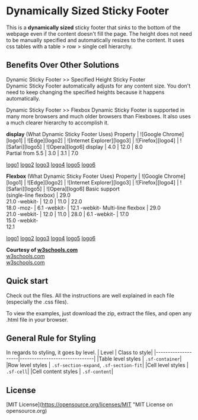Dynamically Sized Sticky Footer
===============================
This is a **dynamically sized** sticky footer that sinks to the bottom of the webpage even if the content doesn't fill the page. The height does not need to be manually specified and automatically resizes to the content.
It uses css tables with a table > row > single cell hierarchy.

Benefits Over Other Solutions
-----------------------------
Dynamic Sticky Footer >> Specified Height Sticky Footer  
Dynamic Sticky Footer automatically adjusts for any content size. You don't need to keep changing the specified heights because it happens automatically.

Dynamic Sticky Footer >> Flexbox
Dynamic Sticky Footer is supported in many more browsers and much older browsers than Flexboxes. It also uses a much clearer hierarchy to accomplish it.

**display** (What Dynamic Sticky Footer Uses)
Property | ![Google Chrome][logo1] | ![Edge][logo2] | ![Internet Explorer][logo3] | ![Firefox][logo4] | ![Safari][logo5] | ![Opera][logo6]
display | 4.0 | 12.0 | 8.0<br>Partial from 5.5 | 3.0 | 3.1 | 7.0

[logo1](http://www.w3schools.com/images/compatible_chrome.gif "Google Chrome")
[logo2](http://www.w3schools.com/images/compatible_edge.gif "Edge")
[logo3](http://www.w3schools.com/images/compatible_ie.gif "Internet Explorer")
[logo4](http://www.w3schools.com/images/compatible_firefox.gif "Firefox")
[logo5](http://www.w3schools.com/images/compatible_safari.gif "Safari")
[logo6](http://www.w3schools.com/images/compatible_opera.gif "Opera")

**Flexbox** (What Dynamic Sticky Footer Uses)
Property | ![Google Chrome][logo1] | ![Edge][logo2] | ![Internet Explorer][logo3] | ![Firefox][logo4] | ![Safari][logo5] | ![Opera][logo6]
Basic support<br>(single-line flexbox) | 29.0<br>21.0&nbsp;-webkit- | 12.0 | 11.0 | 22.0<br>18.0&nbsp;-moz- | 6.1&nbsp;-webkit- | 12.1&nbsp;-webkit-</td>
Multi-line flexbox | 29.0<br>21.0&nbsp;-webkit- | 12.0 | 11.0 | 28.0 | 6.1&nbsp;-webkit- | 17.0<br>15.0&nbsp;-webkit-<br>12.1

[logo1](http://www.w3schools.com/images/compatible_chrome.gif "Google Chrome")
[logo2](http://www.w3schools.com/images/compatible_edge.gif "Edge")
[logo3](http://www.w3schools.com/images/compatible_ie.gif "Internet Explorer")
[logo4](http://www.w3schools.com/images/compatible_firefox.gif "Firefox")
[logo5](http://www.w3schools.com/images/compatible_safari.gif "Safari")
[logo6](http://www.w3schools.com/images/compatible_opera.gif "Opera")

__Courtesy of [w3schools.com](http://www.w3schools.com "w3schools.com")__  
[w3schools.com](http://www.w3schools.com/cssref/pr_class_display.asp "Display Property")  
[w3schools.com](http://www.w3schools.com/css/css3_flexbox.asp "Flexbox Property")

Quick start
-----------
Check out the files. All the instructions are well explained in each file (especially the .css files).

To view the examples, just download the zip, extract the files, and open any .html file in your browser.

General Rule for Styling
------------------------
In regards to styling, it goes by level.
|       Level        |         Class to style|
|--------------------|-------------------------------|
|Table level styles  | `.sf-container`|
|Row level styles    | `.sf-section-expand`, `.sf-section-fit`|
|Cell level styles   | `.sf-cell`|
|Cell content styles | `.sf-content`|

License
-------
[MIT License](https://opensource.org/licenses/MIT "MIT License on opensource.org)